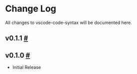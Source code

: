 # Change Log
All changes to vscode-code-syntax will be documented here.

## v0.1.1 [#]()

## v0.1.0 [#](https://github.com/appliedengdesign/vscode-gcode-syntax/releases/tag/v0.1.0)

- Initial Release